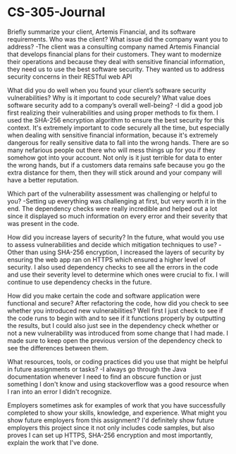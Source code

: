 # CS-305-Journal

Briefly summarize your client, Artemis Financial, and its software requirements. Who was the client? What issue did the company want you to address?
-The client was a consulting company named Artemis Financial that develops financial plans for their customers. They want to modernize their operations and because they deal with sensitive financial information, they need us to use the best software security. They wanted us to address security concerns in their RESTful web API 

What did you do well when you found your client’s software security vulnerabilities? Why is it important to code securely? What value does software security add to a company’s overall well-being?
-I did a good job first realizing their vulnerabilities and using proper methods to fix them. I used the SHA-256 encryption algorithm to ensure the best security for this context. It's extremely important to code securely all the time, but especially when dealing with sensitive financial information, because it's extremely dangerous for really sensitive data to fall into the wrong hands. There are so many nefarious people out there who will mess things up for you if they somehow got into your account. Not only is it just terrible for data to enter the wrong hands, but if a customers data remains safe because you go the extra distance for them, then they will stick around and your company will have a better reputation.

Which part of the vulnerability assessment was challenging or helpful to you?
-Setting up everything was challenging at first, but very worth it in the end. The dependency checks were really incredible and helped out a lot since it displayed so much information on every error and their severity that was present in the code.

How did you increase layers of security? In the future, what would you use to assess vulnerabilities and decide which mitigation techniques to use?
-Other than using SHA-256 encryption, I increased the layers of security by ensuring the web app ran on HTTPS which ensured a higher level of security. I also used dependency checks to see all the errors in the code and use their severity level to determine which ones were crucial to fix. I will continue to use dependency checks in the future.

How did you make certain the code and software application were functional and secure? After refactoring the code, how did you check to see whether you introduced new vulnerabilities?
Well first I just check to see if the code runs to begin with and to see if it functions properly by outputting the results, but I could also just see in the dependency check whether or not a new vulnerability was introduced from some change that I had made. I made sure to keep open the previous version of the dependency check to see the differences between them.

What resources, tools, or coding practices did you use that might be helpful in future assignments or tasks?
-I always go through the Java documentation whenever I need to find an obscure function or just something I don't know and using stackoverflow was a good resource when I ran into an error I didn't recognize.

Employers sometimes ask for examples of work that you have successfully completed to show your skills, knowledge, and experience. What might you show future employers from this assignment?
I'd definitely show future employers this project since it not only includes code samples, but also proves I can set up HTTPS, SHA-256 encryption and most importantly, explain the work that I've done.
